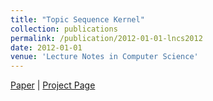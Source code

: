 ```yaml
---
title: "Topic Sequence Kernel"
collection: publications
permalink: /publication/2012-01-01-lncs2012
date: 2012-01-01
venue: 'Lecture Notes in Computer Science'
---
```

[Paper](https://hunterhector.github.io/files/papers/Xu_et_al._-_2012_-_Lecture_Notes_in_Computer_Science.pdf) \| [Project Page](#)

